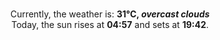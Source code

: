 <p  align="center"><br/>Currently, the weather is: <b> 31°C, <i>overcast clouds</i></b></br>Today, the sun rises at <b>04:57</b> and sets at <b>19:42</b>.</p>